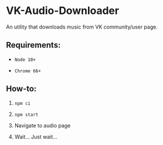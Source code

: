 # VK-Audio-Downloader

An utility that downloads music from VK community/user page.

## Requirements:

- `Node 10+`

- `Chrome 66+`

## How-to:

1) `npm ci`

2) `npm start`

3) Navigate to audio page

4) Wait... Just wait...
